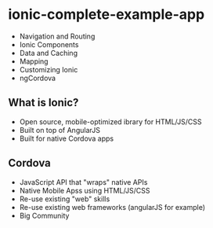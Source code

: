 # ionic-complete-example-app

+ Navigation and Routing
+ Ionic Components
+ Data and Caching
+ Mapping
+ Customizing Ionic
+ ngCordova

## What is Ionic?

* Open source, mobile-optimized ibrary for HTML/JS/CSS
* Built on top of AngularJS
* Built for native Cordova apps

## Cordova

* JavaScript API that "wraps" native APIs
* Native Mobile Apss using HTML/JS/CSS
* Re-use existing "web" skills
* Re-use existing web frameworks (angularJS for example)
* Big Community


